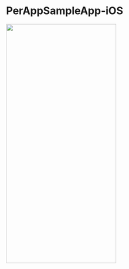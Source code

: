 # PerAppSampleApp-iOS

<img src="https://github.com/RPiyush/PerAppSampleApp-iOS/assets/5211430/e77a50a6-aa6e-4862-a52c-e0fb4d83455a" width="300" height="650">
